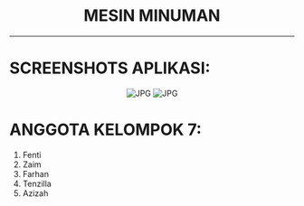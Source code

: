 <h1  align='center'> MESIN MINUMAN </h1>

___

# SCREENSHOTS APLIKASI:

<p align="center">
<img src="https://blogger.googleusercontent.com/img/a/AVvXsEjBfojsnaYNgT7VDMCIQLsjVK6kuXDE0d98DC_Z8ZnNBlVajNsx6r5qCtJymGVdJVOe3o_FkM5vOhUXSaoz93FK4OzRCvrZ4WZiEOTroG648cIpSmELkserc9H_C_Dqp3sTPVeKMx3VWXzWAFa25hmMZ9CK2PnJIniTynSog5TbJn_l6Vkh9YjeHA=s701" alt="JPG"/>
<img src="https://blogger.googleusercontent.com/img/a/AVvXsEjBfojsnaYNgT7VDMCIQLsjVK6kuXDE0d98DC_Z8ZnNBlVajNsx6r5qCtJymGVdJVOe3o_FkM5vOhUXSaoz93FK4OzRCvrZ4WZiEOTroG648cIpSmELkserc9H_C_Dqp3sTPVeKMx3VWXzWAFa25hmMZ9CK2PnJIniTynSog5TbJn_l6Vkh9YjeHA=s701" alt="JPG"/>
</p>

# ANGGOTA KELOMPOK 7:

1. Fenti 
2. Zaim 
3. Farhan 
4. Tenzilla
5. Azizah

